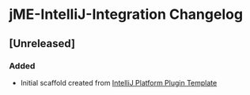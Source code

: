 <!-- Keep a Changelog guide -> https://keepachangelog.com -->

# jME-IntelliJ-Integration Changelog

## [Unreleased]
### Added
- Initial scaffold created from [IntelliJ Platform Plugin Template](https://github.com/JetBrains/intellij-platform-plugin-template)
